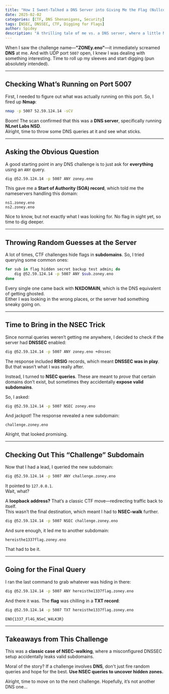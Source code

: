 ```yaml
---
title: "How I Sweet-Talked a DNS Server into Giving Me the Flag (Nullcon Goa HackIM 2025 CTF)"  
date: 2025-02-02  
categories: [CTF, DNS Shenanigans, Security]  
tags: [NSEC, DNSSEC, CTF, Digging for Flags]  
author: Spidey  
description: "A thrilling tale of me vs. a DNS server, where a little NSEC-walking magic turned a stubborn server into a snitch."  
---
```


When I saw the challenge name—**"ZONEy.eno"**—it immediately screamed **DNS** at me. And with UDP port `5007` open, I knew I was dealing with something interesting. Time to roll up my sleeves and start digging (pun absolutely intended).  

---

## **Checking What’s Running on Port 5007**  

First, I needed to figure out what was actually running on this port. So, I fired up **Nmap**:  

```bash
nmap -p 5007 52.59.124.14 -sCV
```

Boom! The scan confirmed that this was a **DNS server**, specifically running **NLnet Labs NSD**.  
Alright, time to throw some DNS queries at it and see what sticks.  

---

## **Asking the Obvious Question**  

A good starting point in any DNS challenge is to just ask for **everything** using an `ANY` query.  

```bash
dig @52.59.124.14 -p 5007 ANY zoney.eno
```

This gave me a **Start of Authority (SOA) record**, which told me the nameservers handling this domain:  

```
ns1.zoney.eno
ns2.zoney.eno
```

Nice to know, but not exactly what I was looking for. No flag in sight yet, so time to dig deeper.  

---

## **Throwing Random Guesses at the Server**  

A lot of times, CTF challenges hide flags in **subdomains**. So, I tried querying some common ones:  

```bash
for sub in flag hidden secret backup test admin; do
    dig @52.59.124.14 -p 5007 ANY $sub.zoney.eno
done
```

Every single one came back with **NXDOMAIN**, which is the DNS equivalent of getting ghosted.  
Either I was looking in the wrong places, or the server had something sneaky going on.  

---

## **Time to Bring in the NSEC Trick**  

Since normal queries weren’t getting me anywhere, I decided to check if the server had **DNSSEC** enabled:  

```bash
dig @52.59.124.14 -p 5007 ANY zoney.eno +dnssec
```

The response included **RRSIG** records, which meant **DNSSEC was in play**. But that wasn’t what I was really after.  

Instead, I turned to **NSEC queries**. These are meant to *prove* that certain domains don’t exist, but sometimes they accidentally **expose valid subdomains**.  

So, I asked:  

```bash
dig @52.59.124.14 -p 5007 NSEC zoney.eno
```

And jackpot! The response revealed a new subdomain:  

```
challenge.zoney.eno
```

Alright, that looked promising.  

---

## **Checking Out This “Challenge” Subdomain**  

Now that I had a lead, I queried the new subdomain:  

```bash
dig @52.59.124.14 -p 5007 ANY challenge.zoney.eno
```

It pointed to `127.0.0.1`.  
Wait, what?  

A **loopback address?** That’s a classic CTF move—redirecting traffic back to itself.  
This wasn’t the final destination, which meant I had to **NSEC-walk** further.  

```bash
dig @52.59.124.14 -p 5007 NSEC challenge.zoney.eno
```

And sure enough, it led me to another subdomain:  

```
hereisthe1337flag.zoney.eno
```

That had to be it.  

---

## **Going for the Final Query**  

I ran the last command to grab whatever was hiding in there:  

```bash
dig @52.59.124.14 -p 5007 ANY hereisthe1337flag.zoney.eno
```

And there it was. The **flag** was chilling in a **TXT record**:  

```bash
dig @52.59.124.14 -p 5007 TXT hereisthe1337flag.zoney.eno
```


```
ENO{1337_Fl4G_NSeC_W4LK3R}
```


---

## **Takeaways from This Challenge**  

This was a **classic case of NSEC-walking**, where a misconfigured DNSSEC setup accidentally leaks valid subdomains.  

Moral of the story? If a challenge involves **DNS**, don't just fire random queries and hope for the best. **Use NSEC queries to uncover hidden zones.**  

Alright, time to move on to the next challenge. Hopefully, it’s not another DNS one...
